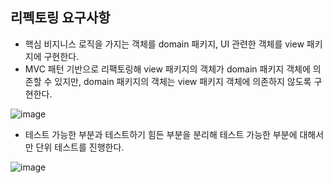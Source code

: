 ## 리펙토링 요구사항

-   핵심 비지니스 로직을 가지는 객체를 domain 패키지, UI 관련한 객체를 view 패키지에 구현한다. 
-   MVC 패턴 기반으로 리팩토링해 view 패키지의 객체가 domain 패키지 객체에 의존할 수 있지만, domain 패키지의 객체는 view 패키지 객체에 의존하지 않도록 구현한다.

![image](https://firebasestorage.googleapis.com/v0/b/nextstep-real.appspot.com/o/lesson-attachments%2F-L9D5L4Xj_6xjTfOTRks%2Fdomain.PNG?alt=media&token=5083069f-e922-4f0e-95a4-d3fb9fb95224)

- 테스트 가능한 부분과 테스트하기 힘든 부분을 분리해 테스트 가능한 부분에 대해서만 단위 테스트를 진행한다.

![image](https://firebasestorage.googleapis.com/v0/b/nextstep-real.appspot.com/o/lesson-attachments%2F-L9D5L4Xj_6xjTfOTRks%2Fdomain2.PNG?alt=media&token=f8d287eb-e747-410c-979c-369eb3b26826)